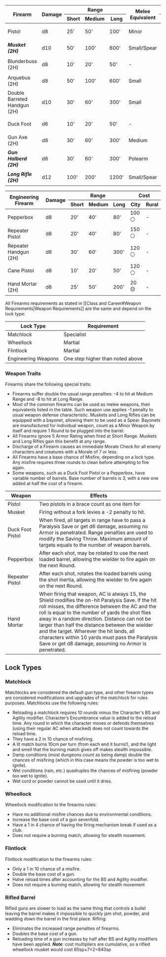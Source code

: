 
<table>
    <thead>
        <tr>
            <th rowspan="2">Firearm</th>
            <th rowspan="2">Damage</th>
            <th colspan="3">Range</th>
            <th rowspan="2">Melee Equivalent</th>
            <th colspan="2">Cost</th>
        </tr>
        <tr>
            <th>Short</th>
            <th>Medium</th>
            <th>Long</th>
            <th>City</th>
            <th>Rural</th>
        </tr>
    </thead>
    <tbody>
        <tr>
            <td>Pistol</td>
            <td>d8</td>
            <td>25'</td>
            <td>50'</td>
            <td>100'</td>
            <td>Minor</td>
            <td>30 ⚪</td>
            <td>-</td>
        </tr>
        <tr>
            <td><strong><em>Musket (2H)</em></strong></td>
            <td>d10</td>
            <td>50'</td>
            <td>100'</td>
            <td>600'</td>
            <td>Small/Spear</td>
            <td>60 ⚪</td>
            <td>-</td>
        </tr>
        <tr>
            <td>Blunderbuss (2H)</td>
            <td>d8</td>
            <td>10'</td>
            <td>20'</td>
            <td>50'</td>
            <td>-</td>
            <td>20 ⚪</td>
            <td>50 ⚪</td>
        </tr>
        <tr>
            <td>Arquebus (2H)</td>
            <td>d8</td>
            <td>50'</td>
            <td>100'</td>
            <td>600'</td>
            <td>Small</td>
            <td>40 ⚪</td>
            <td>80 ⚪</td>
        </tr>
        <tr>
            <td>Double Barreled Handgun (2H)</td>
            <td>d10</td>
            <td>30'</td>
            <td>60'</td>
            <td>300'</td>
            <td>Small</td>
            <td>100 ⚪</td>
            <td>-</td>
        </tr>
        <tr>
            <td>Duck Foot</td>
            <td>d6</td>
            <td>10'</td>
            <td>20'</td>
            <td>50'</td>
            <td>-</td>
            <td>200 ⚪</td>
            <td>-</td>
        </tr>
        <tr>
            <td>Gun Axe (2H)</td>
            <td>d8</td>
            <td>30'</td>
            <td>60'</td>
            <td>300'</td>
            <td>Medium</td>
            <td>80 ⚪</td>
            <td>-</td>
        </tr>
        <tr>
            <td><strong><em>Gun Halberd (2H)</em></strong></td>
            <td>d8</td>
            <td>30'</td>
            <td>60'</td>
            <td>300'</td>
            <td>Polearm</td>
            <td>120 ⚪</td>
            <td>-</td>
        </tr>
        <tr>
            <td><strong><em>Long Rifle (2H)</em></strong></td>
            <td>d12</td>
            <td>100'</td>
            <td>200'</td>
            <td>1200'</td>
            <td>Small/Spear</td>
            <td>16 🟡</td>
            <td>-</td>
        </tr>
    </tbody>
</table>


<table>
    <thead>
        <tr>
            <th rowspan="2">Engineering Firearm</th>
            <th rowspan="2">Damage</th>
            <th colspan="3">Range</th>
            <th colspan="2">Cost</th>
        </tr>
        <tr>
            <th>Short</th>
            <th>Medium</th>
            <th>Long</th>
            <th>City</th>
            <th>Rural</th>
        </tr>
    </thead>
    <tbody>
        <tr>
            <td>Pepperbox</td>
            <td>d8</td>
            <td>20'</td>
            <td>40'</td>
            <td>80'</td>
            <td>100 ⚪</td>
            <td>-</td>
        </tr>
        <tr>
            <td>Repeater Pistol</td>
            <td>d8</td>
            <td>20'</td>
            <td>40'</td>
            <td>80'</td>
            <td>150 ⚪</td>
            <td>-</td>
        </tr>
        <tr>
            <td>Repeater Handgun (2H)</td>
            <td>d8</td>
            <td>30'</td>
            <td>60'</td>
            <td>300'</td>
            <td>120 ⚪</td>
            <td>-</td>
        </tr>
        <tr>
            <td>Cane Pistol</td>
            <td>d8</td>
            <td>10'</td>
            <td>20'</td>
            <td>50'</td>
            <td>120 ⚪</td>
            <td>-</td>
        </tr>
        <tr>
            <td>Hand Mortar (2H)</td>
            <td>d8</td>
            <td>25'</td>
            <td>50'</td>
            <td>200'</td>
            <td>20 🟡</td>
            <td>-</td>
        </tr>
    </tbody>
</table>

All Firearms requirements as stated in [[Class and Career#Weapon Requirements|Weapon Requirements]] are the same and depend on the lock type:

| Lock Type           | Requirement                      |
| ------------------- | -------------------------------- |
| Matchlock           | Specialist                       |
| Wheellock           | Martial                          |
| Flintlock           | Martial                          |
| Engineering Weapons | One step higher than noted above |

### Weapon Traits
Firearms share the following special traits:
* Firearms suffer double the usual range penalties: -4 to hit at Medium Range and -8 to hit at Long Range.
* Most of the common firearms can be used as melee weapons, their equivalents listed in the table. Such weapon use applies -1 penalty to usual weapon defense characteristic. Muskets and Long Rifles can be equipped with a bayonet, allowing them to be used as a Spear. Bayonets are manufactured for individual weapon, count as a Minor Weapon by itself and require 1 Round to be plugged into the barrel.
* All Firearms ignore 5 Armor Rating when fired at Short Range. Muskets and Long Rifles gain this benefit at any range.
* Discharge of a Firearm causes an immediate Morale Check for all enemy characters and creatures with a Morale of 7 or less.
* All Firearms have a base chance of Misfire, depending on a lock type. Any misfire requires three rounds to clean before attempting to fire again.
* Some weapons, such as a Duck Foot Pistol or a Pepperbox, have variable number of barrels. Base number of barrels is 3, with a new one added at half the cost of a firearm.

| Weapon           | Effects                                                                                                                                                                                                                                                                                                                                                                                                                                                             |
| ---------------- | ------------------------------------------------------------------------------------------------------------------------------------------------------------------------------------------------------------------------------------------------------------------------------------------------------------------------------------------------------------------------------------------------------------------------------------------------------------------- |
| Pistol           | Two pistols in a brace count as one item for                                                                                                                                                                                                                                                                                                                                                                                                                        |
| Musket           | Firing without a fork levies a -2 penalty to hit.                                                                                                                                                                                                                                                                                                                                                                                                                   |
| Duck Foot Pistol | When fired, all targets in range have to pass a Paralysis Save or get d6 damage, assuming no Armor is penetrated. Range penalties are used to modify the Saving Throw. Maximum amount of targets equals to the number of weapon barrels.                                                                                                                                                                                                                            |
| Pepperbox        | After each shot, may be rotated to use the next loaded barrel, allowing the wielder to fire again on the next Round.                                                                                                                                                                                                                                                                                                                                                |
| Repeater Pistol  | After each shot, rotates the loaded barrels using the shot inertia, allowing the wielder to fire again on the next Round.                                                                                                                                                                                                                                                                                                                                           |
| Hand Mortar      | When firing that weapon, AC is always 15, the Shield modifies the on-hit Paralysis Save. If the hit roll misses, the difference between the AC and the roll is equal to the number of yards the shot flies away in a random direction. Distance can not be larger than half the distance between the wielder and the target. Wherever the hit lands, all characters within 10 yards must pass the Paralysis Save or get d8 damage, assuming no Armor is penetrated. |

## Lock Types
### Matchlock
Matchlocks are considered the default gun type, and other firearm types are considered modifications and upgrades of the matchlock for rules purposes.
Matchlocks use the following rules:
* Reloading a matchlock requires 10 rounds minus the Character's BS and Agility modifier. Character’s Encumbrance value is added to the reload time. Any round in which the character moves or defends themselves (using their regular AC when attacked) does not count towards the reload time.
* They have a 2 in 10 chance of misfiring.
* A lit match burns 10cm per turn (from each end it burns!), and the light and smell that the burning match gives off makes stealth impossible.
* Damp conditions (most dungeons count as being damp) double the chances of misfiring (which in this case means the powder is too wet to ignite).
* Wet conditions (rain, etc.) quadruples the chances of misfiring (powder too wet to ignite).
* Wet cord or powder cannot be used until it dries.
### Wheellock
Wheellock modification to the firearms rules:
* Have no additional misfire chances due to environmental conditions.
* Increase the base cost of a gun sevenfold.
* Have a 1 in 4 chance of having the firing mechanism break if used as a club.
* Does not require a burning match, allowing for stealth movement.
### Flintlock
Flintlock modification to the firearms rules:
* Only a 1 in 10 chance of a misfire.
* Double the base cost of a gun.
* Halve reload times after accounting for the BS and Agility modifier.
* Does not require a burning match, allowing for stealth movement
### Rifled Barrel
Rifled guns are slower to load as the same thing that controls a bullet leaving the barrel makes it impossible to quickly jam shot, powder, and wadding down the barrel in the first place.
Rifling:
* Eliminates the increased range penalties of firearms.
* Doubles the base cost of a gun.
* Reloading time of a gun increases by half after BS and Agility modifiers have been applied.
***Note***: cost multipliers are cumulative, so a rifled wheellock musket would cost 60sp×7×2=840sp

